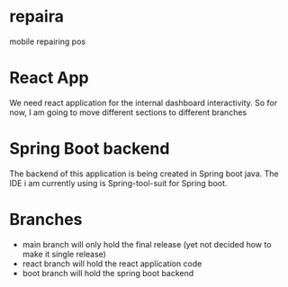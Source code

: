 
# repaira
mobile repairing pos


# React App

We need react application for the internal dashboard interactivity. So for now, I am going to move different sections to different branches

# Spring Boot backend

The backend of this application is being created in Spring boot java. The IDE i am currently using is Spring-tool-suit for Spring boot. 

# Branches 

* main branch will only hold the final release (yet not decided how to make it single release)
* react branch will hold the react application code
* boot branch will hold the spring boot backend
